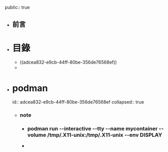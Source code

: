 public:: true

- ## 前言
- # 目錄
	- ((adcea832-e9cb-44ff-80be-356de76568ef))
	-
- # podman
  id:: adcea832-e9cb-44ff-80be-356de76568ef
  collapsed:: true
	- ### note
		- ### podman run --interactive --tty --name mycontainer --volume /tmp/.X11-unix:/tmp/.X11-unix --env DISPLAY
		-